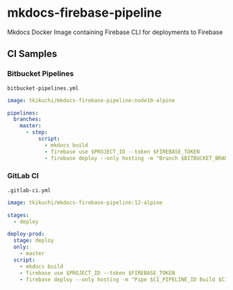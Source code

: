 # mkdocs-firebase-pipeline
Mkdocs Docker Image containing Firebase CLI for deployments to Firebase

## CI Samples

### Bitbucket Pipelines

`bitbucket-pipelines.yml`

```yaml
image: tkikuchi/mkdocs-firebase-pipeline:node10-alpine

pipelines:
  branches:
    master:
      - step:
          script:
            - mkdocs build
            - firebase use $PROJECT_ID --token $FIREBASE_TOKEN
            - firebase deploy --only hosting -m "Branch $BITBUCKET_BRANCH Build $BITBUCKET_BUILD_NUMBER" --token $FIREBASE_TOKEN
```

### GitLab CI

`.gitlab-ci.yml`

```yaml
image: tkikuchi/mkdocs-firebase-pipeline:12-alpine

stages:
  - deploy

deploy-prod:
  stage: deploy
  only:
    - master
  script:
    - mkdocs build
    - firebase use $PROJECT_ID --token $FIREBASE_TOKEN
    - firebase deploy --only hosting -m "Pipe $CI_PIPELINE_ID Build $CI_BUILD_ID" --token $FIREBASE_TOKEN
```
